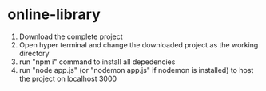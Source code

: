 # online-library

1. Download the complete project
2. Open hyper terminal and change the downloaded project as the working directory
3. run "npm i" command to install all depedencies
4. run "node app.js" (or "nodemon app.js" if nodemon is installed) to host the project on localhost 3000
